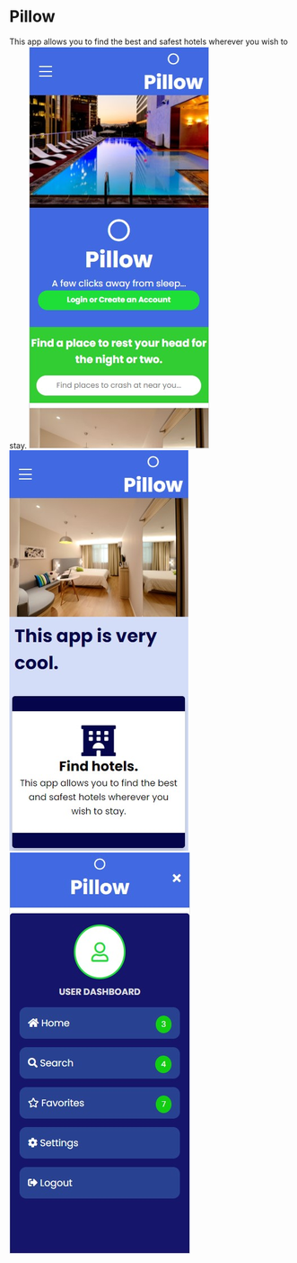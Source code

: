 # Pillow

This app allows you to find the best and safest hotels wherever you wish to stay.
<img src="images/PillowLanding.jpg">
<img src="images/FindHotels.jpg"> 
<img src="images/PillowNav.jpg">
 